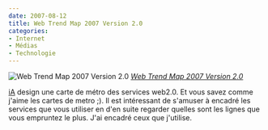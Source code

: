 ```yaml
---
date: 2007-08-12
title: Web Trend Map 2007 Version 2.0
categories:
- Internet
- Médias
- Technologie
---
```

 <img src="https://farm2.static.flickr.com/1061/1092126732_799373a962.jpg" alt="Web Trend Map 2007 Version 2.0" />
<em><a href="https://www.flickr.com/photos/alienlebarge/1092126732/" title="photo sharing">Web Trend Map 2007 Version 2.0</a></em>

<a href="https://www.informationarchitects.jp/ia-trendmap-2007v2" title="le site de Information architects">iA</a> design une carte de métro des services web2.0. Et vous savez comme j'aime les cartes de metro ;). Il est intéressant de s'amuser à encadré les services que vous utiliser en d'en suite regarder quelles sont les lignes que vous empruntez le plus.
J'ai encadré ceux que j'utilise.
